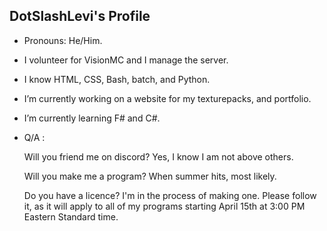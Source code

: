 ## DotSlashLevi's Profile
- Pronouns: He/Him.
- I volunteer for VisionMC and I manage the server.
- I know HTML, CSS, Bash, batch, and Python.
- I’m currently working on a website for my texturepacks, and portfolio.
- I’m currently learning F# and C#.
- Q/A :

     Will you friend me on discord? Yes, I know I am not above others.
     
     Will you make me a program? When summer hits, most likely.
     
     Do you have a licence? I'm in the process of making one. Please follow it, as it will apply to all of my programs starting April 15th at 3:00 PM Eastern        Standard time.
